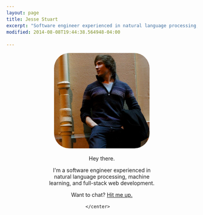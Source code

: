 ```yaml
---
layout: page
title: Jesse Stuart
excerpt: "Software engineer experienced in natural language processing, machine learning, and full-stack web development"
modified: 2014-08-08T19:44:38.564948-04:00

---
```


<div id="portrait-container">
	<center>
	<img src="../images/bio-photo.jpg" alt="A portrait of the artist." style="width: 50%; height: 50%; border-radius: 40px">
	<div class="about-jaystu" style="margin-top:15px; width: 60%;">
		<p>Hey there.</p>
		<p>I'm a software engineer experienced in natural language processing, machine learning, and full-stack web development.</p>
		<p>Want to chat? <a href='mailto:jdstuart@icloud.com?subject=hey there'>Hit me up.</a></p>
	</div>
	
	</center>	
</div>